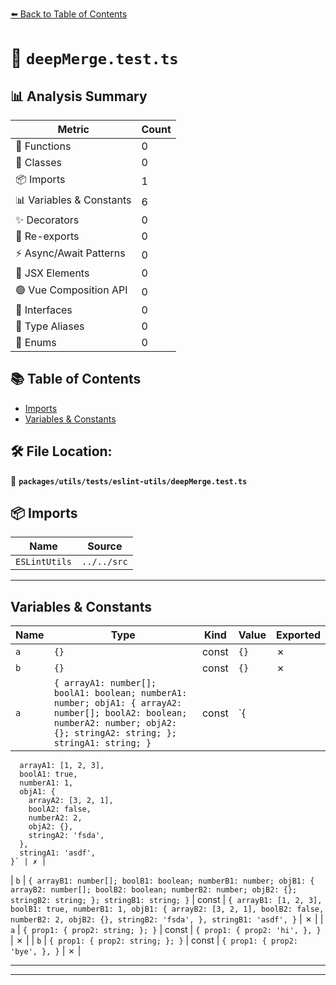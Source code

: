 [⬅️ Back to Table of Contents](../../../../index.md)

# 📄 `deepMerge.test.ts`

## 📊 Analysis Summary

| Metric | Count |
|--------|-------|
| 🔧 Functions | 0 |
| 🧱 Classes | 0 |
| 📦 Imports | 1 |
| 📊 Variables & Constants | 6 |
| ✨ Decorators | 0 |
| 🔄 Re-exports | 0 |
| ⚡ Async/Await Patterns | 0 |
| 💠 JSX Elements | 0 |
| 🟢 Vue Composition API | 0 |
| 📐 Interfaces | 0 |
| 📑 Type Aliases | 0 |
| 🎯 Enums | 0 |

## 📚 Table of Contents

- [Imports](#imports)
- [Variables & Constants](#variables-constants)

## 🛠️ File Location:
📂 **`packages/utils/tests/eslint-utils/deepMerge.test.ts`**

## 📦 Imports

| Name | Source |
|------|--------|
| `ESLintUtils` | `../../src` |


---

## Variables & Constants

| Name | Type | Kind | Value | Exported |
|------|------|------|-------|----------|
| `a` | `{}` | const | `{}` | ✗ |
| `b` | `{}` | const | `{}` | ✗ |
| `a` | `{ arrayA1: number[]; boolA1: boolean; numberA1: number; objA1: { arrayA2: number[]; boolA2: boolean; numberA2: number; objA2: {}; stringA2: string; }; stringA1: string; }` | const | `{
      arrayA1: [1, 2, 3],
      boolA1: true,
      numberA1: 1,
      objA1: {
        arrayA2: [3, 2, 1],
        boolA2: false,
        numberA2: 2,
        objA2: {},
        stringA2: 'fsda',
      },
      stringA1: 'asdf',
    }` | ✗ |
| `b` | `{ arrayB1: number[]; boolB1: boolean; numberB1: number; objB1: { arrayB2: number[]; boolB2: boolean; numberB2: number; objB2: {}; stringB2: string; }; stringB1: string; }` | const | `{
      arrayB1: [1, 2, 3],
      boolB1: true,
      numberB1: 1,
      objB1: {
        arrayB2: [3, 2, 1],
        boolB2: false,
        numberB2: 2,
        objB2: {},
        stringB2: 'fsda',
      },
      stringB1: 'asdf',
    }` | ✗ |
| `a` | `{ prop1: { prop2: string; }; }` | const | `{
      prop1: {
        prop2: 'hi',
      },
    }` | ✗ |
| `b` | `{ prop1: { prop2: string; }; }` | const | `{
      prop1: {
        prop2: 'bye',
      },
    }` | ✗ |


---


---